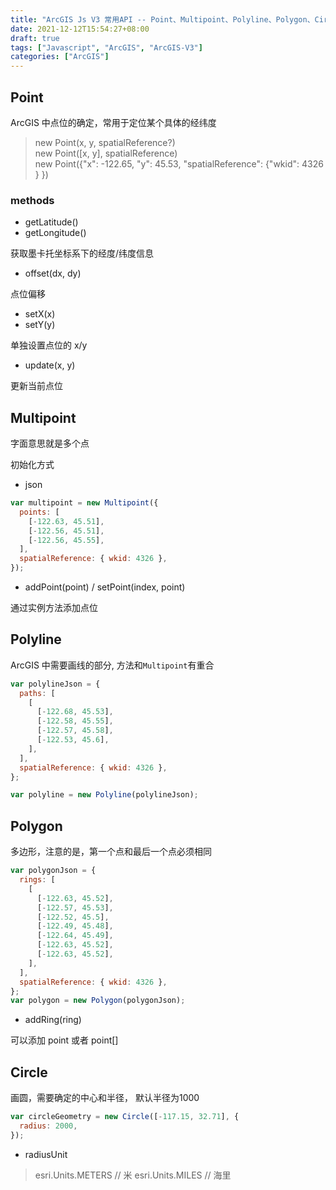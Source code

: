 ```yaml
---
title: "ArcGIS Js V3 常用API -- Point、Multipoint、Polyline、Polygon、Circle"
date: 2021-12-12T15:54:27+08:00
draft: true
tags: ["Javascript", "ArcGIS", "ArcGIS-V3"]
categories: ["ArcGIS"]
---
```


## Point

ArcGIS 中点位的确定，常用于定位某个具体的经纬度

> new Point(x, y, spatialReference?) \
> new Point([x, y], spatialReference) \
> new Point({"x": -122.65, "y": 45.53, "spatialReference": {"wkid": 4326 } })

### methods

- getLatitude()
- getLongitude()

获取墨卡托坐标系下的经度/纬度信息

- offset(dx, dy)

点位偏移

- setX(x)
- setY(y)

单独设置点位的 x/y

- update(x, y)

更新当前点位

## Multipoint

字面意思就是多个点

初始化方式

- json

```js
var multipoint = new Multipoint({
  points: [
    [-122.63, 45.51],
    [-122.56, 45.51],
    [-122.56, 45.55],
  ],
  spatialReference: { wkid: 4326 },
});
```

- addPoint(point) / setPoint(index, point)

通过实例方法添加点位

## Polyline

ArcGIS 中需要画线的部分, 方法和`Multipoint`有重合

```js
var polylineJson = {
  paths: [
    [
      [-122.68, 45.53],
      [-122.58, 45.55],
      [-122.57, 45.58],
      [-122.53, 45.6],
    ],
  ],
  spatialReference: { wkid: 4326 },
};

var polyline = new Polyline(polylineJson);
```

## Polygon

多边形，注意的是，第一个点和最后一个点必须相同

```js
var polygonJson = {
  rings: [
    [
      [-122.63, 45.52],
      [-122.57, 45.53],
      [-122.52, 45.5],
      [-122.49, 45.48],
      [-122.64, 45.49],
      [-122.63, 45.52],
      [-122.63, 45.52],
    ],
  ],
  spatialReference: { wkid: 4326 },
};
var polygon = new Polygon(polygonJson);
```

- addRing(ring)

可以添加 point 或者 point[]

## Circle

画圆，需要确定的中心和半径， 默认半径为1000

```js
var circleGeometry = new Circle([-117.15, 32.71], {
  radius: 2000,
});
```

- radiusUnit

> esri.Units.METERS // 米
> esri.Units.MILES // 海里

